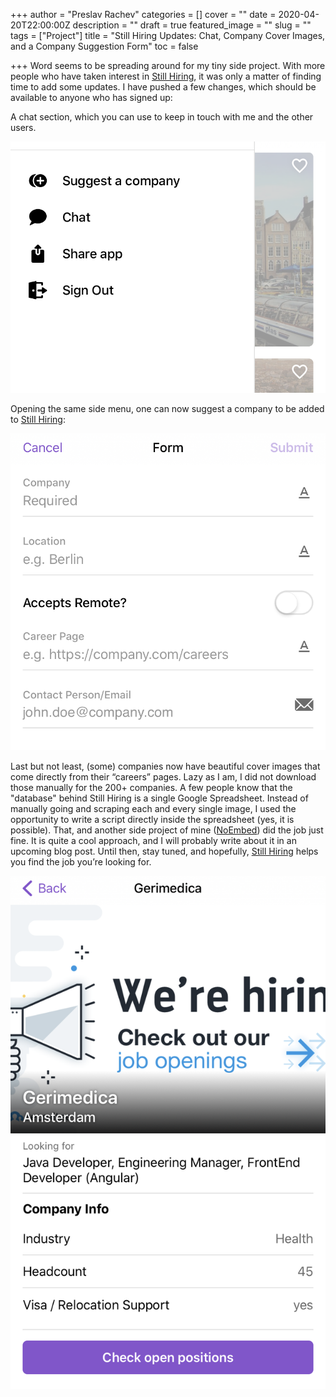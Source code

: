 +++
author = "Preslav Rachev"
categories = []
cover = ""
date = 2020-04-20T22:00:00Z
description = ""
draft = true
featured_image = ""
slug = ""
tags = ["Project"]
title = "Still Hiring Updates: Chat, Company Cover Images, and a Company Suggestion Form"
toc = false

+++
Word seems to be spreading around for my tiny side project. With more people who have taken interest in [Still Hiring](ddglk.glideapp.io), it was only a matter of finding time to add some updates. I have pushed a few changes, which should be available to anyone who has signed up:

A chat section, which you can use to keep in touch with me and the other users.  
  
![](/images/2020/04/stillhiring-1.png)

Opening the same side menu, one can now suggest a company to be added to [Still Hiring](ddglk.glideapp.io):

  
![](/images/2020/04/stillhiring-2.png)

Last but not least, (some) companies now have beautiful cover images that come directly from their “careers” pages. Lazy as I am, I did not download those manually for the 200+ companies. A few people know that the "database" behind Still Hiring is a single Google Spreadsheet. Instead of manually going and scraping each and every single image, I used the opportunity to write a script directly inside the spreadsheet (yes, it is possible). That, and another side project of mine ([NoEmbed](https://noembed.preslav.me/)) did the job just fine. It is quite a cool approach, and I will probably write about it in an upcoming blog post. Until then, stay tuned, and hopefully, [Still Hiring](ddglk.glideapp.io) helps you find the job you’re looking for.

  
  
![](/images/2020/04/stillhiring-3.png)